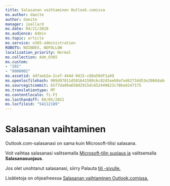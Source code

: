 ```yaml
---
title: Salasanan vaihtaminen Outlook.comissa
ms.author: daeite
author: daeite
manager: joallard
ms.date: 04/21/2020
ms.audience: Admin
ms.topic: article
ms.service: o365-administration
ROBOTS: NOINDEX, NOFOLLOW
localization_priority: Normal
ms.collection: Adm_O365
ms.custom:
- "201"
- "8000002"
ms.assetid: 4dfaeb2a-2cef-444d-9415-c68a50df1a49
ms.openlocfilehash: 909d97011d581641589cbc8245aeb9afa462734d53e208dda84657cd306d6fb2
ms.sourcegitcommit: b5f7da89a650d2915dc652449623c78be6247175
ms.translationtype: MT
ms.contentlocale: fi-FI
ms.lasthandoff: 08/05/2021
ms.locfileid: "54112189"
---
```

# <a name="change-your-password"></a>Salasanan vaihtaminen

Outlook.com-salasanasi on sama kuin Microsoft-tilisi salasana.
  
Voit vaihtaa salasanasi valitsemalla [Microsoft-tilin suojaus ja](https://go.microsoft.com/fwlink/p/?linkid=842325&amp;clcid=0x409) valitsemalla **Salasanasuojaus**.
  
Jos olet unohtanut salasanasi, siirry Palauta [tili -sivulle.](https://go.microsoft.com/fwlink/p/?linkid=841909)
  
Lisätietoja on ohjeaiheessa [Salasanan vaihtaminen Outlook.comissa.](https://support.office.com/article/2138d690-811c-4545-b2f3-e4dbe80c9735?wt.mc_id=Office_Outlook_com_Alchemy)

